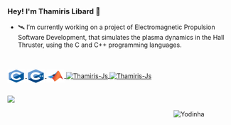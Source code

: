 ### Hey! I'm Thamiris Libard 🤗

- 🛰 I’m currently working on a project of Electromagnetic Propulsion Software Development, that simulates the plasma dynamics in the Hall Thruster, using the C and C++ programming languages.
##

 <div align="center">
  <a href="https://github.com/thamirislibard">
  <!-- <img height="130em" src="https://github-readme-stats.vercel.app/api?username=thamirislibard&show_icons=true&theme=dark&include_all_commits=true&count_private=true"/>
  <img height="130em" src="https://github-readme-stats.vercel.app/api/top-langs/?username=thamirislibard&layout=compact&langs_count=7&theme=dark"/> -->
</div>
 
 <div style="display: inline_block"><br>
  <img align="center" alt="Thamiris-Js" height="30" width="40" src="https://raw.githubusercontent.com/devicons/devicon/master/icons/c/c-original.svg">
  <img align="center" alt="Thamiris-Js" height="30" width="40" src="https://raw.githubusercontent.com/devicons/devicon/master/icons/cplusplus/cplusplus-original.svg">
  <img align="center" alt="Thamiris-Js" height="30" width="40" src="https://raw.githubusercontent.com/devicons/devicon/master/icons/matlab/matlab-original.svg">
  <img align="center" alt="Thamiris-Js" height="30" width="40" src="https://cdn.jsdelivr.net/gh/devicons/devicon/icons/html5/html5-original.svg" />
  <img align="center" alt="Thamiris-Js" height="30" width="40" src="https://cdn.jsdelivr.net/gh/devicons/devicon/icons/css3/css3-original.svg" />
 </div>

  
  ##
  
  <a href="https://www.linkedin.com/in/thamiris-libard/" target="_blank"><img src="https://img.shields.io/badge/-LinkedIn-%230077B5?style=for-the-badge&logo=linkedin&logoColor=white" target="_blank"></a>
  
 <!-- ![Snake animation](https://github.com/thamirislibard/thamirislibard/blob/output/github-contribution-grid-snake.svg)-->

  
  <img align="right" alt="Yodinha" height="120" width="130" src="https://media.discordapp.net/attachments/675115231093063757/930988348829499462/ddu3gc2-b4f41414-cf81-4022-9873-d4600f0cdf75.gif">
